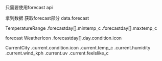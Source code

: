 
只需要使用forecast api

拿到数据
获取forecast部分
data.forecast




TemperatureRange
.forecastday[].mintemp_c
.forecastday[].maxtemp_c

forecast
WeatherIcon
.forecastday[].day.condition.icon

CurrentCity
.current.condition.icon
.current.temp_c
.current.humidity
.current.wind_kph
.current.uv
.current.feelslike_c